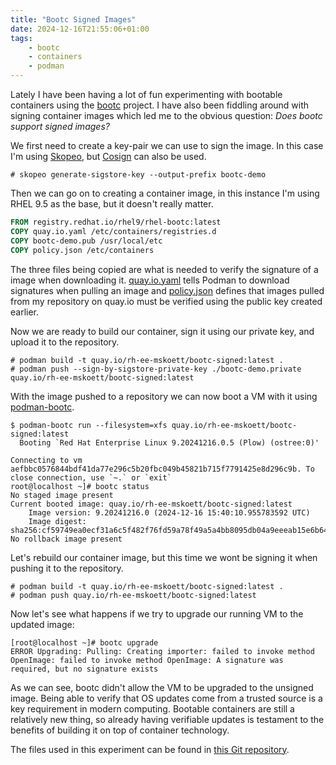 ```yaml
---
title: "Bootc Signed Images"
date: 2024-12-16T21:55:06+01:00
tags:
    - bootc
    - containers
    - podman
---
```


Lately I have been having a lot of fun experimenting with bootable containers using the [bootc](https://containers.github.io/bootc/) project.
I have also been fiddling around with signing container images which led me to the obvious question: *Does bootc support signed images?*

We first need to create a key-pair we can use to sign the image. In this case I'm using [Skopeo](https://github.com/containers/skopeo), but [Cosign](https://github.com/sigstore/cosign) can also be used.

``` shellsession
# skopeo generate-sigstore-key --output-prefix bootc-demo
```

Then we can go on to creating a container image, in this instance I'm using RHEL 9.5 as the base, but it doesn't really matter.

``` dockerfile
FROM registry.redhat.io/rhel9/rhel-bootc:latest
COPY quay.io.yaml /etc/containers/registries.d
COPY bootc-demo.pub /usr/local/etc
COPY policy.json /etc/containers
```

The three files being copied are what is needed to verify the signature of a image when downloading it.
[quay.io.yaml](https://github.com/mskott/bootc-signed/blob/main/quay.io.yaml) tells Podman to download signatures when pulling an image and [policy.json](https://github.com/mskott/bootc-signed/blob/main/policy.json) defines that images pulled from my repository on quay.io must be verified using the public key created earlier.

Now we are ready to build our container, sign it using our private key, and upload it to the repository.

``` shellsession
# podman build -t quay.io/rh-ee-mskoett/bootc-signed:latest .
# podman push --sign-by-sigstore-private-key ./bootc-demo.private  quay.io/rh-ee-mskoett/bootc-signed:latest
```

With the image pushed to a repository we can now boot a VM with it using [podman-bootc](https://github.com/containers/podman-bootc).

``` shellsession
$ podman-bootc run --filesystem=xfs quay.io/rh-ee-mskoett/bootc-signed:latest
  Booting `Red Hat Enterprise Linux 9.20241216.0.5 (Plow) (ostree:0)'

Connecting to vm aefbbc0576844bdf41da77e296c5b20fbc049b45821b715f7791425e8d296c9b. To close connection, use `~.` or `exit`
root@localhost ~]# bootc status
No staged image present
Current booted image: quay.io/rh-ee-mskoett/bootc-signed:latest
    Image version: 9.20241216.0 (2024-12-16 15:40:10.955783592 UTC)
    Image digest: sha256:cf59749ea0ecf31a6c5f482f76fd59a78f49a5a4bb8095db04a9eeeab15e6b64
No rollback image present
```

Let's rebuild our container image, but this time we wont be signing it when pushing it to the repository.

``` shellsession
# podman build -t quay.io/rh-ee-mskoett/bootc-signed:latest .
# podman push quay.io/rh-ee-mskoett/bootc-signed:latest
```

Now let's see what happens if we try to upgrade our running VM to the updated image:

``` shellsession
[root@localhost ~]# bootc upgrade
ERROR Upgrading: Pulling: Creating importer: failed to invoke method OpenImage: failed to invoke method OpenImage: A signature was required, but no signature exists
```

As we can see, bootc didn't allow the VM to be upgraded to the unsigned image.
Being able to verify that OS updates come from a trusted source is a key requirement in modern computing.
Bootable containers are still a relatively new thing, so already having verifiable updates is testament to the benefits of building it on top of container technology.

The files used in this experiment can be found in [this Git repository](https://github.com/mskott/bootc-signed/blob/main/quay.io.yaml).
